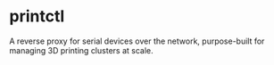 # printctl

A reverse proxy for serial devices over the network, purpose-built for managing 3D printing clusters at scale.
